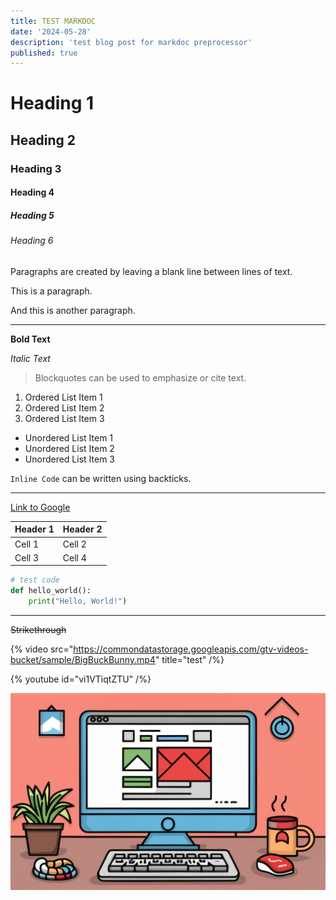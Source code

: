 ```yaml
---
title: TEST MARKDOC
date: '2024-05-28'
description: 'test blog post for markdoc preprocessor'
published: true
---
```


# Heading 1

## Heading 2

### Heading 3

#### Heading 4

##### Heading 5

###### Heading 6

Paragraphs are created by leaving a blank line between lines of text.

This is a paragraph.

And this is another paragraph.

---

**Bold Text**

_Italic Text_

> Blockquotes can be used to emphasize or cite text.

1. Ordered List Item 1
2. Ordered List Item 2
3. Ordered List Item 3

- Unordered List Item 1
- Unordered List Item 2
- Unordered List Item 3

`Inline Code` can be written using backticks.

---

[Link to Google](https://www.google.com)

| Header 1 | Header 2 |
| -------- | -------- |
| Cell 1   | Cell 2   |
| Cell 3   | Cell 4   |

```python
# test code
def hello_world():
    print("Hello, World!")
```

---

~~Strikethrough~~

{% video src="https://commondatastorage.googleapis.com/gtv-videos-bucket/sample/BigBuckBunny.mp4" title="test" /%}

{% youtube id="vi1VTiqtZTU" /%}

![test3](./testimage.jpg)
